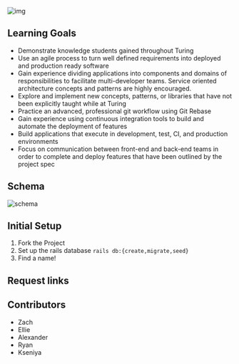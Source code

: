![img](https://i.ibb.co/R9x1648/Screen-Shot-2021-07-07-at-4-56-05-PM.png)

## Learning Goals

* Demonstrate knowledge students gained throughout Turing
* Use an agile process to turn well defined requirements into deployed and production ready software
* Gain experience dividing applications into components and domains of responsibilities to facilitate multi-developer teams. Service oriented architecture concepts and patterns are highly encouraged.
* Explore and implement new concepts, patterns, or libraries that have not been explicitly taught while at Turing
* Practice an advanced, professional git workflow using Git Rebase
* Gain experience using continuous integration tools to build and automate the deployment of features
* Build applications that execute in development, test, CI, and production environments
* Focus on communication between front-end and back-end teams in order to complete and deploy features that have been outlined by the project spec

## Schema
![schema](https://i.ibb.co/0ZMzW4g/schema.png)


## Initial Setup
1. Fork the Project
2. Set up the rails database ```rails db:{create,migrate,seed}```
3. Find a name!

## Request links


## Contributors
- Zach
- Ellie
- Alexander
- Ryan
- Kseniya
